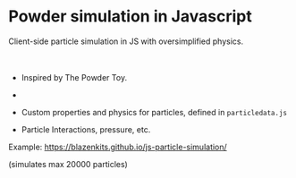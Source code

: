 # Powder simulation in Javascript

Client-side particle simulation in JS with oversimplified physics.
<br/>
<br/>
<br/>
- Inspired by The Powder Toy.
- 
- Custom properties and physics for particles, defined in `particledata.js`

- Particle Interactions, pressure, etc.

Example: https://blazenkits.github.io/js-particle-simulation/

(simulates max 20000 particles)
